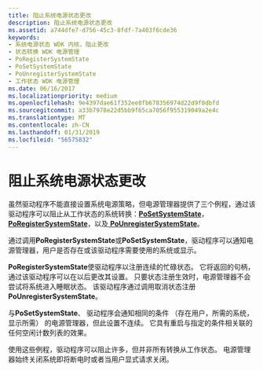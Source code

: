 ```yaml
---
title: 阻止系统电源状态更改
description: 阻止系统电源状态更改
ms.assetid: a744dfe7-d756-45c3-8fdf-7a403f6cde36
keywords:
- 系统电源状态 WDK 内核，阻止更改
- 状态转换 WDK 电源管理
- PoRegisterSystemState
- PoSetSystemState
- PoUnregisterSystemState
- 工作状态 WDK 电源管理
ms.date: 06/16/2017
ms.localizationpriority: medium
ms.openlocfilehash: 9e4397dae61f352ee8fb678356974d22d9f0dbfd
ms.sourcegitcommit: a33b7978e22d5bb9f65ca7056f955319049a2e4c
ms.translationtype: MT
ms.contentlocale: zh-CN
ms.lasthandoff: 01/31/2019
ms.locfileid: "56575832"
---
```

# <a name="preventing-system-power-state-changes"></a>阻止系统电源状态更改





虽然驱动程序不能直接设置系统电源策略，但电源管理器提供了三个例程，通过该驱动程序可以阻止从工作状态的系统转换：[**PoSetSystemState**](https://msdn.microsoft.com/library/windows/hardware/ff559768)， [ **PoRegisterSystemState**](https://msdn.microsoft.com/library/windows/hardware/ff559731)，以及[ **PoUnregisterSystemState**](https://msdn.microsoft.com/library/windows/hardware/ff559794)。

通过调用**PoRegisterSystemState**或**PoSetSystemState**，驱动程序可以通知电源管理器，用户是否存在或该驱动程序需要使用的系统或显示。

**PoRegisterSystemState**使驱动程序以注册连续的忙碌状态。 它将返回的句柄，通过该驱动程序可以在以后更改其设置。 只要状态注册生效时，电源管理器不会尝试将系统进入睡眠状态。 该驱动程序通过调用取消状态注册**PoUnregisterSystemState**。

与**PoSetSystemState**、 驱动程序会通知相同的条件 （存在用户，所需的系统，显示所需） 的电源管理器，但此设置不连续。 它具有重启与指定的条件相关联的任何空闲计数列表的效果。

使用这些例程，驱动程序可以阻止许多，但并非所有转换从工作状态。 电源管理器始终关闭系统即将断电时或者当用户显式请求关闭。

 

 





